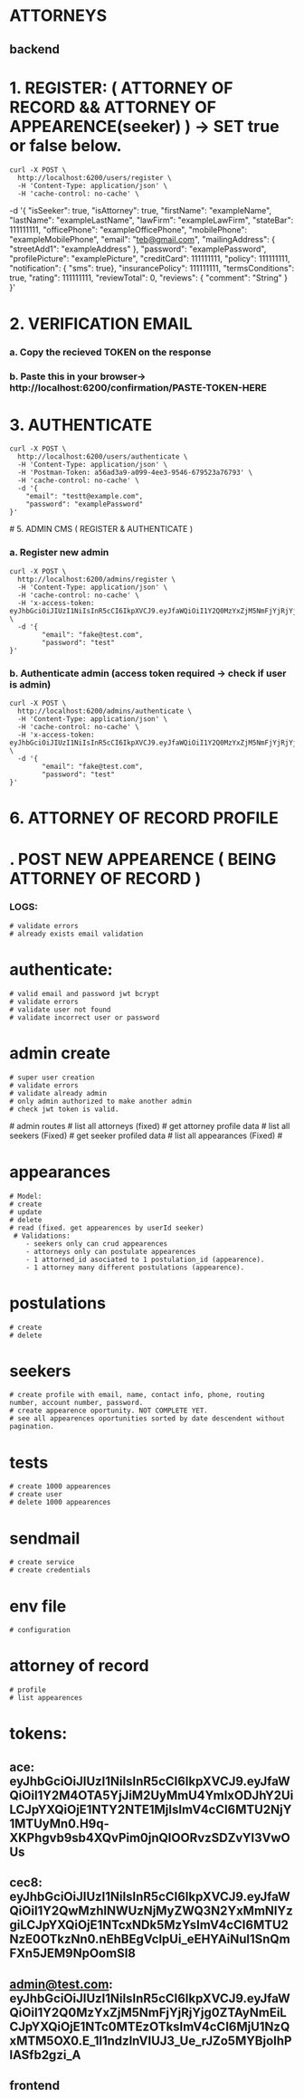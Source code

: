 # ATTORNEYS

## backend
# 1. REGISTER: ( ATTORNEY OF RECORD && ATTORNEY OF APPEARENCE(seeker) ) -> SET true or false below.
	curl -X POST \
	  http://localhost:6200/users/register \
	  -H 'Content-Type: application/json' \
	  -H 'cache-control: no-cache' \
 -d '{
        "isSeeker": true,
        "isAttorney": true,
        "firstName": "exampleName",
        "lastName": "exampleLastName",
        "lawFirm": "exampleLawFirm",
        "stateBar": 111111111,
        "officePhone": "exampleOfficePhone",
        "mobilePhone": "exampleMobilePhone",
        "email": "teb@gmail.com",
        "mailingAddress": { "streetAdd1": "exampleAddress" },
        "password": "examplePassword",
        "profilePicture": "examplePicture",
        "creditCard": 111111111,
        "policy": 111111111,
        "notification": { "sms": true},
        "insurancePolicy": 111111111,
        "termsConditions": true,
        "rating": 111111111,
        "reviewTotal": 0,
        "reviews": { "comment": "String" }
}'

# 2. VERIFICATION EMAIL
### a. Copy the recieved TOKEN on the response
### b. Paste this in your browser-> http://localhost:6200/confirmation/PASTE-TOKEN-HERE

# 3. AUTHENTICATE
	curl -X POST \
	  http://localhost:6200/users/authenticate \
	  -H 'Content-Type: application/json' \
	  -H 'Postman-Token: a56ad3a9-a099-4ee3-9546-679523a76793' \
	  -H 'cache-control: no-cache' \
	  -d '{
	    "email": "testt@example.com",
	    "password": "examplePassword"
	}'

<!-- # 4. MAKE ADMIN USER ( ONLY ADMINS )
### a. Get the user id to make admin and past it on code below. (access token required -> check if user is admin)
	curl -X POST \
	  http://localhost:6200/admin/create \
	  -H 'Content-Type: application/json' \
	  -H 'Postman-Token: bc3865bb-0cfb-4c6d-8b88-252937e5f1ea' \
	  -H 'cache-control: no-cache' \
	  -H 'x-access-token: eyJhbGciOiJIUzI1NiIsInR5cCI6IkpXVCJ9.eyJfaWQiOiI1Y2Q0MzYxZjM5NmFjYjRjYjg0ZTAyNmEiLCJpYXQiOjE1NTc0MTEzOTksImV4cCI6MjU1NzQxMTM5OX0.E_1l1ndzlnVIUJ3_Ue_rJZo5MYBjoIhPlASfb2gzi_A' \
	  -d '{
		"id": "5cd2f38d9f6c576c8cb5a1d6"
		}' -->


# 5. ADMIN CMS ( REGISTER & AUTHENTICATE )
### a. Register new admin 
	curl -X POST \
	  http://localhost:6200/admins/register \
	  -H 'Content-Type: application/json' \
	  -H 'cache-control: no-cache' \
	  -H 'x-access-token: eyJhbGciOiJIUzI1NiIsInR5cCI6IkpXVCJ9.eyJfaWQiOiI1Y2Q0MzYxZjM5NmFjYjRjYjg0ZTAyNmEiLCJpYXQiOjE1NTc0MTEzOTksImV4cCI6MjU1NzQxMTM5OX0.E_1l1ndzlnVIUJ3_Ue_rJZo5MYBjoIhPlASfb2gzi_A' \
	  -d '{
	        "email": "fake@test.com",
	        "password": "test"
	}'
### b. Authenticate admin (access token required -> check if user is admin)
	curl -X POST \
	  http://localhost:6200/admins/authenticate \
	  -H 'Content-Type: application/json' \
	  -H 'cache-control: no-cache' \
	  -H 'x-access-token: eyJhbGciOiJIUzI1NiIsInR5cCI6IkpXVCJ9.eyJfaWQiOiI1Y2Q0MzYxZjM5NmFjYjRjYjg0ZTAyNmEiLCJpYXQiOjE1NTc0MTEzOTksImV4cCI6MjU1NzQxMTM5OX0.E_1l1ndzlnVIUJ3_Ue_rJZo5MYBjoIhPlASfb2gzi_A' \
	  -d '{
	        "email": "fake@test.com",
	        "password": "test"
	}'

# 6. ATTORNEY OF RECORD PROFILE


# . POST NEW APPEARENCE ( BEING ATTORNEY OF RECORD )
	

### LOGS:
	# validate errors
	# already exists email validation
# authenticate: 
	# valid email and password jwt bcrypt
	# validate errors
	# validate user not found
	# validate incorrect user or password
# admin create
	# super user creation
	# validate errors
	# validate already admin
	# only admin authorized to make another admin
	# check jwt token is valid.
# admin routes
	# list all attorneys (fixed)
		# get attorney profile data
	# list all seekers (Fixed)
		# get seeker profiled data
	# list all appearances (Fixed)
		# 
# appearances
	# Model:
	# create
	# update
	# delete
	# read (fixed. get appearences by userId seeker)
	 # Validations:
	 	- seekers only can crud appearences
	 	- attorneys only can postulate appearences
		- 1 attorned_id asociated to 1 postulation_id (appearence).
		- 1 attorney many different postulations (appearence).
# postulations
	# create
	# delete
# seekers
	# create profile with email, name, contact info, phone, routing number, account number, password.
	# create appearence oportunity. NOT COMPLETE YET.
	# see all appearences oportunities sorted by date descendent without pagination.
# tests
	# create 1000 appearences
	# create user
	# delete 1000 appearences
# sendmail
	# create service
	# create credentials
# env file
	# configuration
# attorney of record
	# profile
	# list appearences


# tokens:
## ace: eyJhbGciOiJIUzI1NiIsInR5cCI6IkpXVCJ9.eyJfaWQiOiI1Y2M4OTA5YjJiM2UyMmU4YmIxODJhY2UiLCJpYXQiOjE1NTY2NTE1MjIsImV4cCI6MTU2NjY1MTUyMn0.H9q-XKPhgvb9sb4XQvPim0jnQIOORvzSDZvYI3VwOUs

## cec8: eyJhbGciOiJIUzI1NiIsInR5cCI6IkpXVCJ9.eyJfaWQiOiI1Y2QwMzhlNWUzNjMyZWQ3N2YxMmNlYzgiLCJpYXQiOjE1NTcxNDk5MzYsImV4cCI6MTU2NzE0OTkzNn0.nEhBEgVclpUi_eEHYAiNul1SnQmFXn5JEM9NpOomSI8

## admin@test.com: eyJhbGciOiJIUzI1NiIsInR5cCI6IkpXVCJ9.eyJfaWQiOiI1Y2Q0MzYxZjM5NmFjYjRjYjg0ZTAyNmEiLCJpYXQiOjE1NTc0MTEzOTksImV4cCI6MjU1NzQxMTM5OX0.E_1l1ndzlnVIUJ3_Ue_rJZo5MYBjoIhPlASfb2gzi_A

## frontend